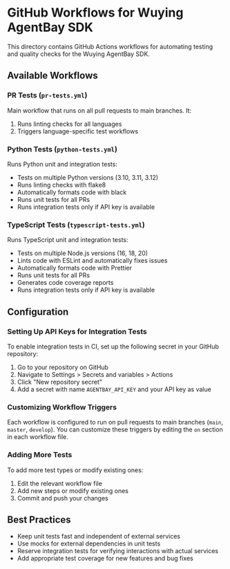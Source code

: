 # GitHub Workflows for Wuying AgentBay SDK

This directory contains GitHub Actions workflows for automating testing and quality checks for the Wuying AgentBay SDK.

## Available Workflows

### PR Tests (`pr-tests.yml`)

Main workflow that runs on all pull requests to main branches. It:
1. Runs linting checks for all languages
2. Triggers language-specific test workflows

### Python Tests (`python-tests.yml`)

Runs Python unit and integration tests:
- Tests on multiple Python versions (3.10, 3.11, 3.12)
- Runs linting checks with flake8
- Automatically formats code with black
- Runs unit tests for all PRs
- Runs integration tests only if API key is available

### TypeScript Tests (`typescript-tests.yml`)

Runs TypeScript unit and integration tests:
- Tests on multiple Node.js versions (16, 18, 20)
- Lints code with ESLint and automatically fixes issues
- Automatically formats code with Prettier
- Runs unit tests for all PRs
- Generates code coverage reports
- Runs integration tests only if API key is available


## Configuration

### Setting Up API Keys for Integration Tests

To enable integration tests in CI, set up the following secret in your GitHub repository:

1. Go to your repository on GitHub
2. Navigate to Settings > Secrets and variables > Actions
3. Click "New repository secret"
4. Add a secret with name `AGENTBAY_API_KEY` and your API key as value

### Customizing Workflow Triggers

Each workflow is configured to run on pull requests to main branches (`main`, `master`, `develop`). You can customize these triggers by editing the `on` section in each workflow file.

### Adding More Tests

To add more test types or modify existing ones:

1. Edit the relevant workflow file
2. Add new steps or modify existing ones
3. Commit and push your changes

## Best Practices

- Keep unit tests fast and independent of external services
- Use mocks for external dependencies in unit tests
- Reserve integration tests for verifying interactions with actual services
- Add appropriate test coverage for new features and bug fixes